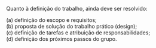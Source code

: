 Quanto à definição do trabalho, ainda deve ser resolvido:  
  
(a) definição do escopo e requisitos;  
(b) proposta de solução do trabalho prático (design);  
(c) definição de tarefas e atribuição de responsabilidades;  
(d) definição dos próximos passos do grupo.  
